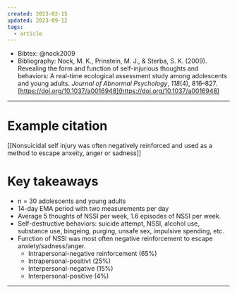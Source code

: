 ```yaml
---
created: 2023-02-15
updated: 2023-09-12
tags:
  - article
---
```

* Bibtex: @nock2009
* Bibliography: Nock, M. K., Prinstein, M. J., & Sterba, S. K. (2009). Revealing the form and function of self-injurious thoughts and behaviors: A real-time ecological assessment study among adolescents and young adults. _Journal of Abnormal Psychology_, _118_(4), 816–827. [https://doi.org/10.1037/a0016948](https://doi.org/10.1037/a0016948)
---
# Example citation

[[Nonsuicidal self injury was often negatively reinforced and used as a method to escape anxeity, anger or sadness]]

# Key takeaways
* n = 30 adolescents and young adults
* 14-day EMA period with two measurements per day
* Average 5 thoughts of NSSI per week, 1.6 episodes of NSSI per week.
* Self-destructive behaviors: suicide attempt, NSSI, alcohol use, substance use, bingeing, purging, unsafe sex, impulsive spending, etc.
* Function of NSSI was most often negative reinforcement to escape anxiety/sadness/anger.
	* Intrapersonal-negative reinforcement (65%)
	* Intrapersonal-positivt (25%)
	* Interpersonal-negative (15%)
	* Interpersonal-positive (4%)

---